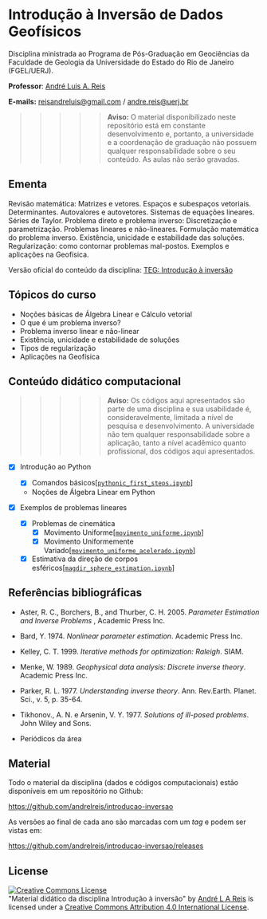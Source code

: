 # Introdução à Inversão de Dados Geofísicos

Disciplina ministrada ao Programa de Pós-Graduação em Geociências da Faculdade de Geologia da Universidade do Estado do Rio de Janeiro (FGEL/UERJ).

**Professor**: [André Luis A. Reis](https://www.pinga-lab.org/people/andre.html)

**E-mails:** reisandreluis@gmail.com / andre.reis@uerj.br

>>>>> **Aviso:** O material disponibilizado neste repositório está em constante desenvolvimento e, portanto, a universidade e a coordenação de graduação não possuem qualquer responsabilidade sobre o seu conteúdo. As aulas não serão gravadas.

## Ementa

Revisão matemática: Matrizes e vetores. Espaços e subespaços vetoriais. Determinantes. Autovalores e autovetores. Sistemas de equações lineares. Séries de Taylor. Problema direto e problema inverso: Discretização e parametrização. Problemas lineares e não-lineares. Formulação matemática do problema inverso. Existência, unicidade e estabilidade das soluções. Regularização: como contornar
problemas mal-postos. Exemplos e aplicações na Geofísica.

Versão oficial do conteúdo da disciplina: [TEG: Introdução à inversão](https://www.fgel.uerj.br/site/wp-content/uploads/2021/05/Ementa_TEG_Introdu%c3%a7%c3%a3o-%c3%a0-invers%c3%a3o-de-dados-geof%c3%adsicos_Prof.-Andr%c3%a9-Luis-Reis.pdf)

## Tópicos do curso

* Noções básicas de Álgebra Linear e Cálculo vetorial
* O que é um problema inverso?
* Problema inverso linear e não-linear
* Existência, unicidade e estabilidade de soluções
* Tipos de regularização
* Aplicações na Geofísica

## Conteúdo didático computacional

>>>>> **Aviso:** Os códigos aqui apresentados são parte de uma disciplina e sua usabilidade é, consideravelmente, limitada a nível de pesquisa e desenvolvimento. A universidade não tem qualquer responsabilidade sobre a aplicação, tanto a nível acadêmico quanto profissional, dos códigos aqui apresentados.

- [x] Introdução ao Python
  - [x] Comandos básicos[[`pythonic_first_steps.ipynb`](https://github.com/andrelreis/introducao-inversao/blob/2023/1/Content/codes/First_steps_Python/1.%20pythonic_first_steps.ipynb)]
  - Noções de Álgebra Linear em Python

- [x] Exemplos de problemas lineares
  - [x] Problemas de cinemática
    - [x] Movimento Uniforme[[`movimento_uniforme.ipynb`](https://github.com/andrelreis/introducao-inversao/blob/2023/1/Content/codes/Linear_inverse_problems/kinematic_problems/1.movimento_uniforme.ipynb)]
    - [x] Movimento Uniformemente Variado[[`movimento_uniforme_acelerado.ipynb`](https://github.com/andrelreis/introducao-inversao/blob/2023/1/Content/codes/Linear_inverse_problems/kinematic_problems/2.movimento_uniforme_acelerado.ipynb)]
  - [x] Estimativa da direção de corpos esféricos[[`magdir_sphere_estimation.ipynb`](https://github.com/andrelreis/introducao-inversao/blob/2023/1/Content/codes/Linear_inverse_problems/magnetization_direction_sphere/1.%20magdir_esfera_estimation.ipynb)]

## Referências bibliográficas

* Aster, R. C., Borchers, B., and Thurber, C. H. 2005. *Parameter Estimation and Inverse Problems* , Academic Press Inc.

* Bard, Y. 1974. *Nonlinear parameter estimation*. Academic Press Inc.

* Kelley, C. T. 1999. *Iterative methods for optimization: Raleigh*. SIAM.
* Menke, W. 1989. *Geophysical data analysis: Discrete inverse theory*. Academic Press Inc.

* Parker, R. L. 1977. *Understanding inverse theory*. Ann. Rev.Earth. Planet. Sci., v. 5, p. 35-64.

* Tikhonov., A. N. e Arsenin, V. Y. 1977. *Solutions of ill-posed problems*. John Wiley and Sons.

* Periódicos da área

## Material

Todo o material da disciplina (dados e códigos computacionais) estão disponíveis em um repositório no Github:

https://github.com/andrelreis/introducao-inversao

As versões ao final de cada ano são marcadas com um *tag* e podem ser vistas em:

https://github.com/andrelreis/introducao-inversao/releases


## License

<a rel="license" href="http://creativecommons.org/licenses/by/4.0/"><img alt="Creative Commons License" style="border-width:0" src="https://i.creativecommons.org/l/by/4.0/88x31.png" /></a><br /><span xmlns:dct="http://purl.org/dc/terms/" href="http://purl.org/dc/dcmitype/Text" property="dct:title" rel="dct:type">"Material didático da disciplina Introdução à inversão"</span>
by <a xmlns:cc="http://creativecommons.org/ns#" href="https://github.com/andrelreis/metodos-potenciais" property="cc:attributionName" rel="cc:attributionURL">André L A Reis</a> is licensed under a <a rel="license" href="http://creativecommons.org/licenses/by/4.0/">Creative Commons Attribution 4.0 International License</a>.
